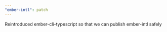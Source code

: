 ```yaml
---
"ember-intl": patch
---
```


Reintroduced ember-cli-typescript so that we can publish ember-intl safely
